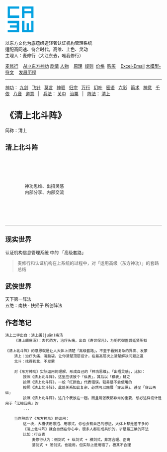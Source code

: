 ![](../../static/ca3w.png "ca3w 认证机构管理系统")

以东方文化为底蕴缔造轻奢认证机构管理系统 <br/>
适配高网速、符合时代，高维、上色、灵动 <br/>
主理人：麦修行（大江东去，唯我修行）

[麦修行][]&nbsp;&nbsp;&nbsp;&nbsp;[AI->东方神功][东方神功]&nbsp;[剧情][]&nbsp;[人物][]&nbsp;&nbsp;&nbsp;&nbsp;[原理][]&nbsp;&nbsp;[规则][]&nbsp;&nbsp;[价格][]&nbsp;&nbsp;[购买][]&nbsp;&nbsp;&nbsp;&nbsp;[Excel-Email][]&nbsp;[大模型-符文][]&nbsp;&nbsp;&nbsp;&nbsp;[发展历程][]

[麦修行]: https://github.com/ca3w/BEST
[东方神功]: https://github.com/ca3w/ai-dongfangshengong
[剧情]: https://github.com/ca3w/dongfangernvqing/blob/main/root/BEST.md
[人物]: https://github.com/ca3w/dongfangernvqing/blob/main/root/renwu.md
[原理]: https://github.com/ca3w/key
[规则]: https://github.com/ca3w/rule
[价格]: https://github.com/ca3w/pricing
[购买]: https://github.com/ca3w/howtobuy
[Excel-Email]: https://github.com/ca3w/excel-email
[大模型-符文]: https://github.com/ca3w/largemodel-rune
[发展历程]: https://github.com/ca3w/development

***

[神功][]：&nbsp;[九剑][]&nbsp;&nbsp;&nbsp;[飞针][]&nbsp;&nbsp;&nbsp;[莫言][]&nbsp;&nbsp;&nbsp;[神驭][]&nbsp;&nbsp;&nbsp;[归宗][]&nbsp;&nbsp;&nbsp;[万行][]&nbsp;&nbsp;&nbsp;[幻叶][]&nbsp;&nbsp;&nbsp;[密语][]&nbsp;&nbsp;&nbsp;[六彩][]&nbsp;&nbsp;&nbsp;[箭术][]&nbsp;&nbsp;&nbsp;[神意][]&nbsp;&nbsp;&nbsp;[千依][]&nbsp;&nbsp;&nbsp;[八音][]&nbsp;&nbsp;&nbsp;[道意][]&nbsp;&nbsp;&nbsp;|&nbsp;&nbsp;&nbsp;[兵法][]：&nbsp;[关中][]&nbsp;&nbsp;&nbsp;[治粟][]&nbsp;&nbsp;&nbsp;|&nbsp;&nbsp;&nbsp;[阵法][]：&nbsp;[清上][]

[神功]: https://github.com/ca3w/ai-dongfangshengong

[九剑]: ../../wugong/fuyaojiujian/BEST.md
[飞针]: ../../wugong/feizhenbaodian/BEST.md
[莫言]: ../../wugong/moyan/BEST.md
[神驭]: ../../wugong/shenyu/BEST.md
[归宗]: ../../wugong/baichuanguizong/BEST.md
[万行]: ../../wugong/yufengwanxing/BEST.md
[幻叶]: ../../wugong/huanyezhi/BEST.md
[密语]: ../../wugong/chenqiaomiyu/BEST.md
[六彩]: ../../wugong/liucaishenjian/BEST.md
[箭术]: ../../wugong/linjiajianshu/BEST.md
[神意]: ../../wugong/shenyiduoxinzhao/BEST.md
[千依]: ../../wugong/qianyizijian/BEST.md
[八音]: ../../wugong/bayinshengxin/BEST.md
[道意]: ../../wugong/daoyicuican/BEST.md

[兵法]: https://github.com/ca3w/ai-dongfangshengong#兵法目录

[关中]: ../../bingfa/guanzhongzhanfa/BEST.md
[治粟]: ../../bingfa/zhisubingfa/BEST.md

[阵法]: https://github.com/ca3w/ai-dongfangshengong#阵法目录

[清上]: ../../zhenfa/qingshangbeidouzhen/BEST.md

# 《清上北斗阵》

简称：清上

## 清上北斗阵

<br/><br/><br/><br/>

&nbsp;&nbsp;&nbsp;&nbsp;&nbsp;&nbsp;&nbsp;&nbsp;&nbsp;&nbsp;&nbsp;&nbsp;&nbsp;&nbsp;&nbsp;&nbsp;神功思维、出招灵感 <br/>
&nbsp;&nbsp;&nbsp;&nbsp;&nbsp;&nbsp;&nbsp;&nbsp;&nbsp;&nbsp;&nbsp;&nbsp;&nbsp;&nbsp;&nbsp;&nbsp;内部分享、内部交流

<br/><br/><br/><br/>

***

## 现实世界

认证机构信息管理系统 中的 「高级套路」

> 麦修行和认证机构在上系统的过程中，对「运用高级（东方神功）」的套路总结

## 武侠世界

天下第一阵法 <br/>
五绝：南扶 · 扶摇子 所创阵法

## 作者笔记

```text
清上二字出自：清上蠲(juān)痛汤
    《清上蠲痛汤》：古代药方，治疗头痛，出自《寿世保元》，为明代御医龚廷贤所拟

《清上北斗阵》的意思就是让人大体上清楚「高级套路」，不至于看到复杂的界面、发蒙
    清上：治疗头痛，清脑袋，让你清楚顶层设计，在最高层次上清楚解决问题之道
    北斗：找得到北，不发蒙

    对《东方神功》实际运用的理解，形成自己的「神功思维」、「出招灵感」，比如：
        按照《清上北斗阵》，这里应该放个「纵表」，其后以「横表」辅之
        按照《清上北斗阵》，一般「红颜色」代表错误，轻易是不会使用的
        按照《清上北斗阵》，此处关系如此复杂，必然可以施展「穿云纵」、甚至「穿云再纵」
        按照《清上北斗阵》，这几个表放在一起，而且每张表都非常的重要，想必这样设计是用于「无相归宗」的
        ...

    当你熟悉了《东方神功》的运用：
        这一块，大概该用哪招、用哪式，你也会有自己的想法，大体上都是差不多的
        《清上北斗阵》就会自然在你心中，很多人都形成共识的，才是最正确的阵法
        比如：行业表
            麦修行认为：侧剑式 + 纵剑式 + 横剑式，非常合理、正确
            落剑式 + 荡剑式，也能用，但实际上是用错了，极其不合理
```

